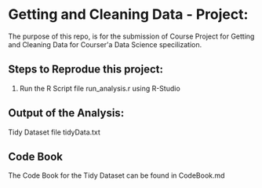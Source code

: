 # Getting and Cleaning Data - Project:

The purpose of this repo, is for the submission of Course Project for Getting and Cleaning Data for Courser'a Data Science specilization.

## Steps to Reprodue this project:

1. Run the R Script file run_analysis.r using R-Studio

## Output of the Analysis:

Tidy Dataset file tidyData.txt

## Code Book

The Code Book for the Tidy Dataset can be found in CodeBook.md
